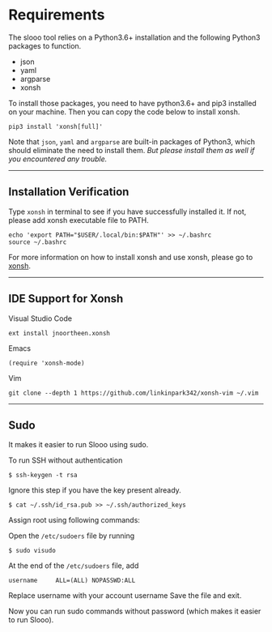 # Requirements

The slooo tool relies on a Python3.6+ installation and the following Python3 packages to function.

- json
- yaml
- argparse
- xonsh

To install those packages, you need to have python3.6+ and pip3 installed on your machine.
Then you can copy the code below to install xonsh.

```shell
pip3 install 'xonsh[full]'
```
Note that `json`, `yaml` and `argparse` are built-in packages of Python3, which should eliminate the need to install them. *But please install them as well if you encountered any trouble.*

---
## Installation Verification
Type `xonsh` in terminal to see if you have successfully installed it. If not, please add xonsh executable file to PATH.

```shell
echo 'export PATH="$USER/.local/bin:$PATH"' >> ~/.bashrc
source ~/.bashrc
```


For more information on how to install xonsh and use xonsh, please go to [xonsh](https://xon.sh).

---
## IDE Support for Xonsh

Visual Studio Code
```
ext install jnoortheen.xonsh
```

Emacs
```
(require 'xonsh-mode)
```

Vim
```
git clone --depth 1 https://github.com/linkinpark342/xonsh-vim ~/.vim
```


---
## Sudo 

It makes it easier to run Slooo using sudo.

To run SSH without authentication
```
$ ssh-keygen -t rsa
```
Ignore this step if you have the key present already.

```
$ cat ~/.ssh/id_rsa.pub >> ~/.ssh/authorized_keys
```

Assign root using following commands:

Open the `/etc/sudoers` file by running
```
$ sudo visudo
```

At the end of the `/etc/sudoers` file, add
```
username     ALL=(ALL) NOPASSWD:ALL
```

Replace username with your account username Save the file and exit.

Now you can run sudo commands without password (which makes it easier to run Slooo).
